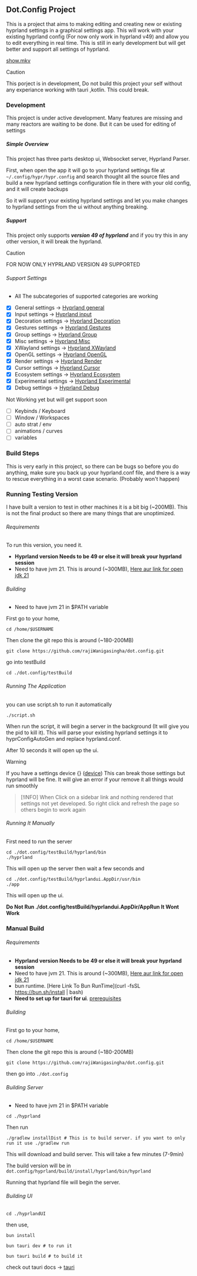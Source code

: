 ## Dot.Config Project

This is a project that aims to making editing and creating new or existing hyprland settings in a graphical settings app.
This will work with your existing hyprland config (For now only work in hyprland v49) and allow you to edit everything in real time.
This is still in early development but will get better and support all settings of hyprland.

[show.mkv](docs/video/show.mkv)

> [!CAUTION]
> This porject is in development,
> Do not build this project your self without any experiance working with tauri ,kotlin. This could break.

### Development

This project is under active development. Many features are missing and many reactors are waiting to be done.
But it can be used for editing of settings

##### Simple Overview

This project has three parts desktop ui, Websocket server, Hyprland Parser.

First, when open the app it will go to your hyprland settings file at `~/.config/hypr/hypr.config` and search thought all the
source files and build a new hyprland settings configuration file in there with your old config, and it will create backups

So it will support your existing hyprland settings and let you make changes to hyprland settings from the ui without anything breaking.

##### Support

This project only supports ***version 49 of hyprland*** and if you try this in any other version, it will break the hyprland.

> [!CAUTION]
> FOR NOW ONLY HYPRLAND VERSION 49 SUPPORTED 

###### Support Settings

* All The subcategories of supported categories are working

- [x] General settings -> [Hyprland general](https://wiki.hypr.land/Configuring/Variables/#general)
- [x] Input settings -> [Hyprland input](https://wiki.hypr.land/Configuring/Variables/#input)
- [x] Decoration settings -> [Hyprland Decoration](https://wiki.hypr.land/Configuring/Variables/#decoration)
- [x] Gestures settings -> [Hyprland Gestures](https://wiki.hypr.land/Configuring/Variables/#gestures)
- [x] Group settings -> [Hyprland Group](https://wiki.hypr.land/Configuring/Variables/#group)
- [x] Misc settings -> [Hyprland Misc](https://wiki.hypr.land/Configuring/Variables/#misc)
- [x] XWayland settings -> [Hyprland XWayland](https://wiki.hypr.land/Configuring/Variables/#general)
- [x] OpenGL settings -> [Hyprland OpenGL](https://wiki.hypr.land/Configuring/Variables/#opengl)
- [x] Render settings -> [Hyprland Render](https://wiki.hypr.land/Configuring/Variables/#render)
- [x] Cursor settings -> [Hyprland Cursor](https://wiki.hypr.land/Configuring/Variables/#cursor)
- [x] Ecosystem settings -> [Hyprland Ecosystem](https://wiki.hypr.land/Configuring/Variables/#ecosystem)
- [x] Experimental settings -> [Hyprland Experimental](https://wiki.hypr.land/Configuring/Variables/#experimental)
- [x] Debug settings -> [Hyprland Debug](https://wiki.hypr.land/Configuring/Variables/#debug)

Not Working yet but will get support soon

- [ ] Keybinds / Keyboard
- [ ] Window / Workspaces
- [ ] auto strat / env
- [ ] animations / curves
- [ ] variables

### Build Steps

This is very early in this project, so there can be bugs so before you do anything,
make sure you back up your hyprland.conf file, and
there is a way to rescue everything in a worst case scenario. (Probably won't happen)

### Running Testing Version

I have built a version to test in other machines it is a bit big (~200MB). This is not the final product so there are many things that are unoptimized.

###### Requirements

To run this version, you need it.

 - **Hyprland version Needs to be 49 or else it will break your hyprland session**
 - Need to have jvm 21. This is around (~300MB), [Here aur link for open jdk 21](https://archlinux.org/packages/extra/x86_64/jdk21-openjdk/)

###### Building

- Need to have jvm 21 in $PATH variable

First go to your home,

```shell
cd /home/$USERNAME
```

Then clone the git repo this is around (~180-200MB)

```shell
git clone https://github.com/rajiWanigasingha/dot.config.git
```

go into testBuild

```shell
cd ./dot.config/testBuild
```
###### Running The Application

you can use script.sh to run it automatically

```shell
./script.sh
```
When run the script, it will begin a server in the background (It will give you the pid to kill it). This will parse your existing hyprland settings
it to hyprConfigAutoGen and replace hyprland.conf.

After 10 seconds it will open up the ui.

> [!WARNING]
> If you have a settings device {} ([device](https://wiki.hypr.land/Configuring/Keywords/#per-device-input-configs)) This can break those settings
> but hyprland will be fine. It will give an error if your remove it all things would run smoothly

> [!INFO]
> When Click on a sidebar link and nothing rendered that settings not yet developed. So right click and refresh the page so others begin to work again

###### Running It Manually

First need to run the server

```shell
cd ./dot.config/testBuild/hyprland/bin
./hyprland
```

This will open up the server then wait a few seconds and

```shell
cd ./dot.config/testBuild/hyprlandui.AppDir/usr/bin
./app
```

This will open up the ui.

**Do Not Run ./dot.config/testBuild/hyprlandui.AppDir/AppRun It Wont Work**

### Manual Build

###### Requirements

- **Hyprland version Needs to be 49 or else it will break your hyprland session**
- Need to have jvm 21. This is around (~300MB), [Here aur link for open jdk 21](https://archlinux.org/packages/extra/x86_64/jdk21-openjdk/)
- bun runtime.  [Here Link To Bun RunTime](curl -fsSL https://bun.sh/install | bash)
- **Need to set up for tauri for ui**. [prerequisites](https://v2.tauri.app/start/prerequisites/)

###### Building

First go to your home,

```shell
cd /home/$USERNAME
```

Then clone the git repo this is around (~180-200MB)

```shell
git clone https://github.com/rajiWanigasingha/dot.config.git
```

then go into `./dot.config`

###### Building Server

- Need to have jvm 21 in $PATH variable

```shell
cd ./hyprland
```

Then run 

```shell
./gradlew installDist # This is to build server. if you want to only run it use ./gradlew run
```

This will download and build server. This will take a few minutes (7-9min)

The build version will be in `dot.config/hyprland/build/install/hyprland/bin/hyprland`

Running that hyprland file will begin the server.

###### Building UI

```shell
cd ./hyprlandUI
```

then use,

```shell
bun install

bun tauri dev # to run it

bun tauri build # to build it
```
check out tauri docs -> [tauri](https://v2.tauri.app/distribute/)

